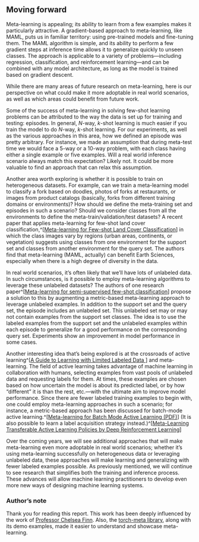 ## Moving forward

Meta-learning is appealing; its ability to learn from a few examples makes it particularly attractive. A gradient-based approach to meta-learning, like MAML, puts us in familiar territory: using pre-trained models and fine-tuning them. The MAML algorithm is simple, and its ability to perform a few gradient steps at inference time allows it to generalize quickly to unseen classes. The approach is applicable to a variety of problems—including regression, classification, and reinforcement learning—and can be combined with any model architecture, as long as the model is trained based on gradient descent.

While there are many areas of future research on meta-learning, here is our perspective on what could make it more adoptable in real world scenarios, as well as which areas could benefit from future work.

Some of the success of meta-learning in solving few-shot learning problems can be attributed to the way the data is set up for training and testing: episodes. In general, *N*-way, *k*-shot learning is much easier if you train the model to do *N*-way, *k*-shot learning. For our experiments, 
as well as the various approaches in this area, how we defined an episode was pretty arbitrary. For instance, we made an assumption that during meta-test time we would face a 5-way or a 10-way problem, with each class having either a single example or five examples. Will a real world inference scenario always match this expectation? Likely not. It could be more valuable to find an approach that can relax this assumption. 

Another area worth exploring is whether it is possible to train on heterogeneous datasets. For example, can we train a meta-learning model to classify a fork based on doodles,  photos of forks at restaurants, or images from product catalogs (basically, forks from different training domains or environments)? How should we define the meta-training set and episodes in such a scenario? Should we consider classes from all the environments to define the meta-train/validation/test datasets? A recent paper that applies meta-learning for few-shot land cover classification,^[[Meta-learning for Few-shot Land Cover Classification](https://arxiv.org/pdf/2004.13390.pdf)]  in which the class images vary by regions (urban areas, continents, or vegetation) suggests using classes from one environment for the support set and classes from another environment for the query set. The authors find that meta-learning (MAML, actually) can benefit Earth Sciences, especially when there is a high degree of diversity in the data. 

In real world scenarios, it’s often likely that we’ll have lots of unlabeled data. In such circumstances, is it possible to employ meta-learning algorithms to leverage these unlabeled datasets? The authors of one research paper^[[Meta-learning for semi-supervised few-shot classification](https://arxiv.org/pdf/1803.00676.pdf)] propose a solution to this by augmenting a metric-based meta-learning approach to leverage unlabeled examples. In addition to the support set and the query set, the episode includes an unlabeled set. This unlabeled set may or may not contain examples from the support set classes. The idea is to use the labeled examples from the support set and the unlabeled examples within each episode to generalize for a good performance on the corresponding query set. Experiments show an improvement in model performance in some cases.

Another interesting idea that’s being explored is at the crossroads of active learning^[[A Guide to Learning with Limited Labeled Data
](https://blog.cloudera.com/a-guide-to-learning-with-limited-labeled-data/)] and meta-learning. The field of active learning takes advantage of machine learning in collaboration with humans, selecting examples from vast pools of unlabeled data and requesting labels for them. At times, these examples are chosen based on how uncertain the model is about its predicted label, or by how “different” it is than the rest, etc.—with the ultimate aim to improve model performance. Since there are fewer labeled training examples to begin with, one could employ meta-learning approaches in such a scenario; for instance, a metric-based approach has been discussed for batch-mode active learning.^[[Meta-learning for Batch Mode Active Learning (PDF)](https://openreview.net/pdf?id=r1PsGFJPz)] (It is also possible to learn a label acquisition strategy instead.)^[[Meta-Learning Transferable Active Learning Policies by Deep Reinforcement Learning](https://arxiv.org/abs/1806.04798)]

Over the coming years, we will see additional approaches that will make meta-learning even more adoptable in real world scenarios; whether it’s using meta-learning successfully on heterogeneous data or leveraging unlabeled data, these approaches will make learning and generalizing with fewer labeled examples possible. As previously mentioned,  we will continue to see research that simplifies both the training and inference process. These advances will allow machine learning practitioners to develop even more new ways of designing machine learning systems.

### Author’s note

Thank you for reading this report. This work has been deeply influenced by the work of [Professor Chelsea Finn](https://ai.stanford.edu/~cbfinn/). Also, the [torch-meta library](https://github.com/tristandeleu/pytorch-meta), along with its demo examples, made it easier to understand and showcase meta-learning.

